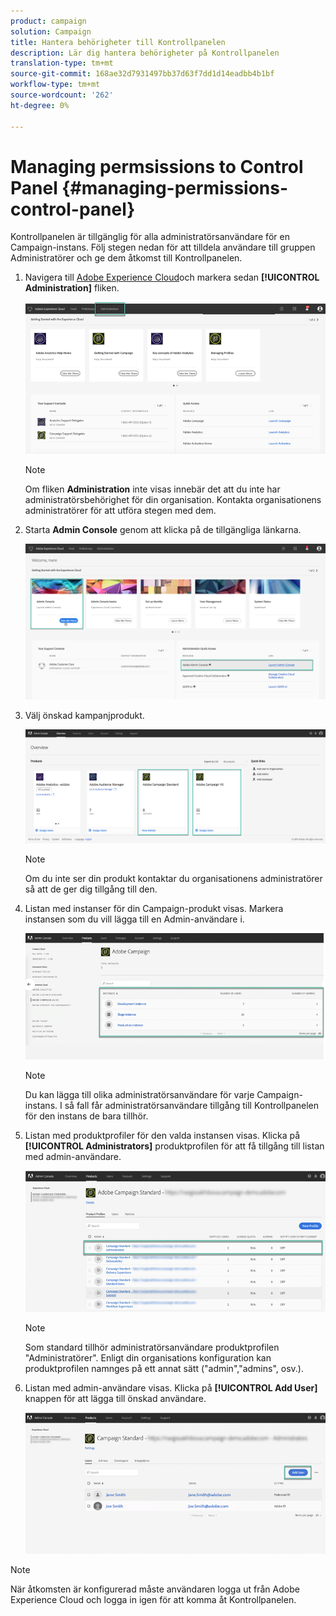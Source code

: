 ```yaml
---
product: campaign
solution: Campaign
title: Hantera behörigheter till Kontrollpanelen
description: Lär dig hantera behörigheter på Kontrollpanelen
translation-type: tm+mt
source-git-commit: 168ae32d7931497bb37d63f7dd1d14eadbb4b1bf
workflow-type: tm+mt
source-wordcount: '262'
ht-degree: 0%

---
```



# Managing permsissions to Control Panel {#managing-permissions-control-panel}

Kontrollpanelen är tillgänglig för alla administratörsanvändare för en Campaign-instans. Följ stegen nedan för att tilldela användare till gruppen Administratörer och ge dem åtkomst till Kontrollpanelen.

1. Navigera till [Adobe Experience Cloud](https://experiencecloud.adobe.com/)och markera sedan **[!UICONTROL Administration]** fliken.

   ![](assets/do-not-localize/control_panel_add_user1.png)

   >[!NOTE]
   >
   >Om fliken <b>Administration</b> inte visas innebär det att du inte har administratörsbehörighet för din organisation. Kontakta organisationens administratörer för att utföra stegen med dem.

1. Starta **Admin Console** genom att klicka på de tillgängliga länkarna.

   ![](assets/do-not-localize/control_panel_admin1.png)

1. Välj önskad kampanjprodukt.

   ![](assets/do-not-localize/control_panel_add_user3.png)

   >[!NOTE]
   >
   >Om du inte ser din produkt kontaktar du organisationens administratörer så att de ger dig tillgång till den.

1. Listan med instanser för din Campaign-produkt visas. Markera instansen som du vill lägga till en Admin-användare i.

   ![](assets/do-not-localize/control_panel_add_user4.png)

   >[!NOTE]
   >
   >Du kan lägga till olika administratörsanvändare för varje Campaign-instans. I så fall får administratörsanvändare tillgång till Kontrollpanelen för den instans de bara tillhör.

1. Listan med produktprofiler för den valda instansen visas. Klicka på **[!UICONTROL Administrators]** produktprofilen för att få tillgång till listan med admin-användare.

   ![](assets/do-not-localize/control_panel_add_user_5.png)

   >[!NOTE]
   >
   >Som standard tillhör administratörsanvändare produktprofilen &quot;Administratörer&quot;. Enligt din organisations konfiguration kan produktprofilen namnges på ett annat sätt (&quot;admin&quot;,&quot;admins&quot;, osv.).

1. Listan med admin-användare visas. Klicka på **[!UICONTROL Add User]** knappen för att lägga till önskad användare.

   ![](assets/do-not-localize/control_panel_add_user_6.png)

>[!NOTE]
>
>När åtkomsten är konfigurerad måste användaren logga ut från Adobe Experience Cloud och logga in igen för att komma åt Kontrollpanelen.
